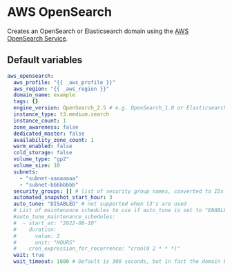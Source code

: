 # AWS OpenSearch
Creates an OpenSearch or Elasticsearch domain using the [AWS OpenSearch Service](https://docs.aws.amazon.com/opensearch-service/latest/developerguide/what-is.html).

<!--TOC-->
<!--ENDTOC-->

<!--ROLEVARS-->
## Default variables
```yaml
aws_opensearch:
  aws_profile: "{{ _aws_profile }}"
  aws_region: "{{ _aws_region }}"
  domain_name: example
  tags: {}
  engine_version: OpenSearch_2.5 # e.g. OpenSearch_1.0 or Elasticsearch_6.8
  instance_type: t3.medium.search
  instance_count: 1
  zone_awareness: false
  dedicated_master: false
  availability_zone_count: 1
  warm_enabled: false
  cold_storage: false
  volume_type: "gp2"
  volume_size: 10
  subnets:
    - "subnet-aaaaaaaa"
    - "subnet-bbbbbbbb"
  security_groups: [] # list of security group names, converted to IDs by aws_security_groups role
  automated_snapshot_start_hour: 3
  auto_tune: "DISABLED" # not supported when t3's are used
  # List of maintenance schedules to use if auto_tune is set to "ENABLED":
  #auto_tune_maintenance_schedules:
  #  - start_at: "2022-08-10"
  #    duration:
  #      value: 2
  #      unit: "HOURS"
  #    cron_expression_for_recurrence: "cron(0 2 * * *)"
  wait: true
  wait_timeout: 1800 # Default is 300 seconds, but in fact the domain becomes available in about 30 minutes.

```

<!--ENDROLEVARS-->
